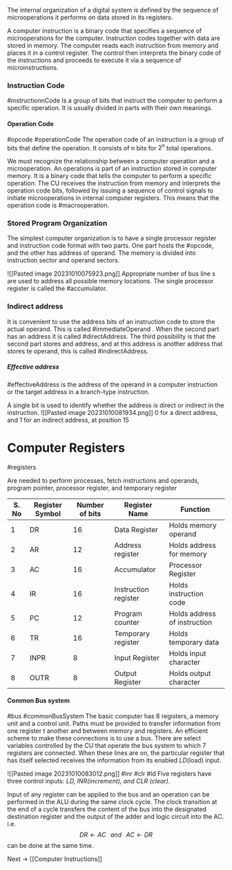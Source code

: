 The internal organization of a digital system is defined by the sequence of microoperations it performs on data stored in its registers. 

A computer instruction is a binary code that specifies a sequence of microoperations for the computer. Instruction codes together with data are stored in memory. The computer reads each instruction from memory and places it in a control register. The control then interprets the binary code of the instructions and proceeds to execute it via a sequence of microinstructions. 

### Instruction Code
#instructionnCode
Is a group of bits that instruct the computer to perform a specific operation. It is usually divided in parts with their own meanings.

#### Operation Code
#opcode #operationCode
The operation code of an instruction is a group of bits that define the operation. It consists of n bits for $2^n$ total operations. 

We must recognize the relationship between a computer operation and a microoperation. An operations is part of an instruction stored in computer memory. It is a binary code that tells the computer to perform a specific operation. The CU receives the instruction from memory and interprets the operation code bits, followed by issuing a sequence of control signals to initiate microoperations in internal computer registers. This means that the operation code is  #macrooperation.

### Stored Program Organization
The simplest computer organization is to have a single processor register and instruction code format with two parts. One part hosts the #opcode, and the other has address of operand. The memory is divided into instruction sector and operand sectors.

![[Pasted image 20231010075923.png]]
Appropriate number of bus line s are used to address all possible memory locations. 
The single processor register is called the #accumulator. 

### Indirect address
It is convenient to use the address bits of an instruction code to store the actual operand. This is called #immediateOperand . When the second part has an address it is called #directAddress.  The third possibility is that the second part stores and address, and at this address is another address that stores te operand, this is called #indirectAddress. 

##### Effective address
#effectiveAddress is the address of the operand in a computer instruction or the target address in a branch-type instruction.

A single bit is used to identify whether the address is direct or indirect in the instruction.
![[Pasted image 20231010081934.png]]
0 for a direct address, and 1 for an indirect address, at position 15
# Computer Registers
#registers 

Are needed to perform processes, fetch instructions and operands, program pointer, processor register, and temporary register

|S. No| Register Symbol | Number of bits | Register Name        | Function                     |
|------| --------------- | -------------- | -------------------- | ---------------------------- |
| 1| DR              | 16             | Data Register        | Holds memory operand         |
|2| AR              | 12             | Address register     | Holds address for memory     |
|3| AC              | 16             | Accumulator          | Processor Register           |
|4| IR              | 16             | Instruction register | Holds instruction code       |
| 5|PC              | 12             | Program counter      | Holds address of instruction |
| 6|TR              | 16             | Temporary register   | Holds temporary data         |
| 7|INPR            | 8              | Input Register       | Holds input character        |
| 8|OUTR            | 8              | Output Register      | Holds output character                             |


#### Common Bus system
#bus #commonBusSystem
The basic computer has 8 registers, a memory unit and a control unit. Paths must be provided to transfer information from one register t another and between memory and registers. An efficient scheme to make these connections is to use a bus.
There are select variables controlled by the CU that operate the bus system to which 7 registers are connected. 
When these lines are on, the particular register that has itself selected receives the information from its enabled *LD*(load) input. 

![[Pasted image 20231010083012.png]]
#inr #clr #ld 
Five registers have three control inputs: *LD, INR(increment), and CLR (clear)*. 

Input of any register can be applied to the bus and an operation can be performed in the ALU during the same clock cycle. The clock transition at the end of a cycle transfers the content of the bus into the designated destination register and the output of the adder and logic circuit into the AC. 
i.e. $$DR ← AC \;\;\;and\;\;\;AC ← DR$$
can be done at the same time.

Next → [[Computer Instructions]] 